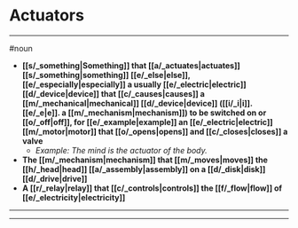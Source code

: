# Actuators
---
#noun
- **[[s/_something|Something]] that [[a/_actuates|actuates]] [[s/_something|something]] [[e/_else|else]], [[e/_especially|especially]] a usually [[e/_electric|electric]] [[d/_device|device]] that [[c/_causes|causes]] a [[m/_mechanical|mechanical]] [[d/_device|device]] ([[i/_i|i]].[[e/_e|e]]. a [[m/_mechanism|mechanism]]) to be switched on or [[o/_off|off]], for [[e/_example|example]] an [[e/_electric|electric]] [[m/_motor|motor]] that [[o/_opens|opens]] and [[c/_closes|closes]] a valve**
	- _Example: The mind is the actuator of the body._
- **The [[m/_mechanism|mechanism]] that [[m/_moves|moves]] the [[h/_head|head]] [[a/_assembly|assembly]] on a [[d/_disk|disk]] [[d/_drive|drive]]**
- **A [[r/_relay|relay]] that [[c/_controls|controls]] the [[f/_flow|flow]] of [[e/_electricity|electricity]]**
---
---
